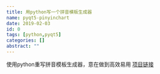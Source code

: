 ```yaml
---
title: 用python写一个拼音模板生成器
name: pyqt5-pinyinchart
date: 2019-02-03
id: 0
tags: [python,pyqt5]
categories: []
abstract: ""
---
```



使用python重写拼音模板生成器，意在做到高效易用
[项目链接](https://github.com/Landers1037/pinyindemo)

<!--more-->